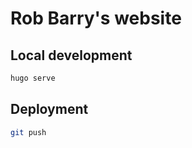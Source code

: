 # Rob Barry's website

## Local development

```bash
hugo serve
```

## Deployment

```bash
git push 
```
